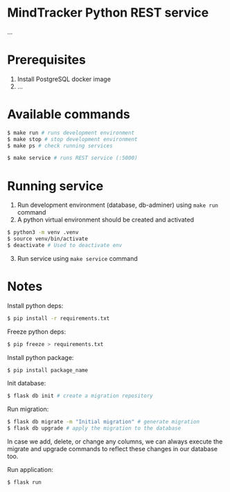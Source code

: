 # MindTracker Python REST service

...

# Prerequisites

1. Install PostgreSQL docker image
2. ...

# Available commands

```sh
$ make run # runs development environment
$ make stop # stop development environment
$ make ps # check running services

$ make service # runs REST service (:5000)
```

# Running service

1. Run development environment (database, db-adminer) using `make run` command
2. A python virtual environment should be created and activated

```sh
$ python3 -m venv .venv
$ source venv/bin/activate
$ deactivate # Used to deactivate env
```

3. Run service using `make service` command

# Notes

Install python deps:

```sh
$ pip install -r requirements.txt
```

Freeze python deps:

```sh
$ pip freeze > requirements.txt
```

Install python package:

```sh
$ pip install package_name
```

Init database:

```sh
$ flask db init # create a migration repository
```

Run migration:

```sh
$ flask db migrate -m "Initial migration" # generate migration
$ flask db upgrade # apply the migration to the database
```

In case we add, delete, or change any columns, we can always execute the migrate and upgrade commands to reflect these changes in our database too.

Run application:

```sh
$ flask run
```
